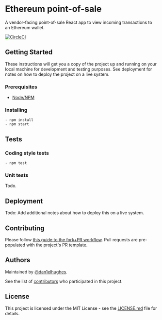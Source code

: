 # Ethereum point-of-sale

A vendor-facing point-of-sale React app to view incoming transactions to an Ethereum wallet.

[![CircleCI](https://circleci.com/gh/HeathWallace/ethereum-pos.svg?style=shield&circle-token=4090d7f93c1bd552f529296e4cf5503cb22e44ed)](https://circleci.com/gh/HeathWallace/ethereum-pos)

## Getting Started

These instructions will get you a copy of the project up and running on your local machine for development and testing purposes. See deployment for notes on how to deploy the project on a live system.

### Prerequisites

- [Node/NPM](https://nodejs.org)

### Installing

```
- npm install
- npm start
```

## Tests

### Coding style tests

```
- npm test
```

### Unit tests

Todo.

## Deployment

Todo: Add additional notes about how to deploy this on a live system.

## Contributing

Please follow [this guide to the fork+PR workflow](https://gist.github.com/Chaser324/ce0505fbed06b947d962). Pull requests are pre-populated with the project's PR template.

## Authors

Maintained by [@dan1elhughes](https://github.com/dan1elhughes).

See the list of [contributors](https://github.com/heathwallace/ethereum-pos/contributors) who participated in this project.

## License

This project is licensed under the MIT License - see the [LICENSE.md](LICENSE.md) file for details.

